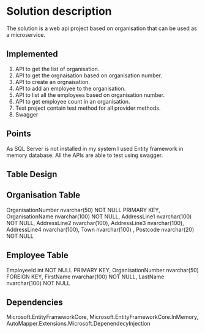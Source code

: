 # Solution description

The solution is a web api project based on organisation that can be used as a microservice.

## Implemented
1. API to get the list of organisation.
2. API to get the orgnaisation based on organisation number. 
3. API to create an orgnaisation.
4. API to add an employee to the organisation.
5. API to list all the employees based on organisation number.
6. API to get employee count in an organisation.
7. Test project contain test method for all provider methods.
8. Swagger

## Points
As SQL Server is not installed in my system I used  Entity framework in memory database.
All the APIs are able to test using swagger.
## Table Design

Organisation Table 
-------------------
OrganisationNumber nvarchar(50) NOT NULL PRIMARY KEY,
OrganisationName nvarchar(100) NOT NULL,
AddressLine1 nvarchar(100) NOT NULL,
AddressLine2 nvarchar(100),
AddressLine3 nvarchar(100),
AddressLine4 nvarchar(100),
Town nvarchar(100) ,
Postcode nvarchar(20) NOT NULL

Employee Table 
---------------
EmployeeId int NOT NULL PRIMARY KEY,
OrganisationNumber  nvarchar(50) FOREIGN KEY,
FirstName nvarchar(100) NOT NULL,
LastName nvarchar(100) NOT NULL

## Dependencies

Microsoft.EntityFrameworkCore,
Microsoft.EntityFrameworkCore.InMemory,
AutoMapper.Extensions.Microsoft.DepenendecyInjection
